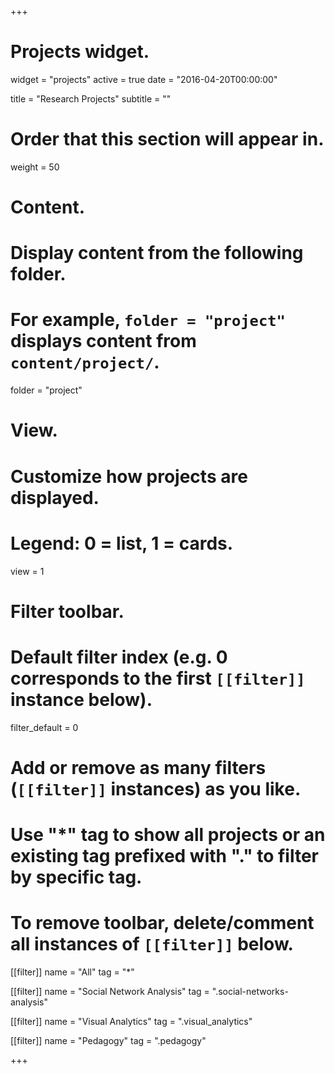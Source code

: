 +++
# Projects widget.
widget = "projects"
active = true
date = "2016-04-20T00:00:00"

title = "Research Projects"
subtitle = ""

# Order that this section will appear in.
weight = 50

# Content.
# Display content from the following folder.
# For example, `folder = "project"` displays content from `content/project/`.
folder = "project"

# View.
# Customize how projects are displayed.
# Legend: 0 = list, 1 = cards.
view = 1

# Filter toolbar.

# Default filter index (e.g. 0 corresponds to the first `[[filter]]` instance below).
filter_default = 0

# Add or remove as many filters (`[[filter]]` instances) as you like.
# Use "*" tag to show all projects or an existing tag prefixed with "." to filter by specific tag.
# To remove toolbar, delete/comment all instances of `[[filter]]` below.
[[filter]]
  name = "All"
  tag = "*"

[[filter]]
  name = "Social Network Analysis"
  tag = ".social-networks-analysis"

[[filter]]
  name = "Visual Analytics"
  tag = ".visual_analytics"

[[filter]]
  name = "Pedagogy"
  tag = ".pedagogy"

+++

